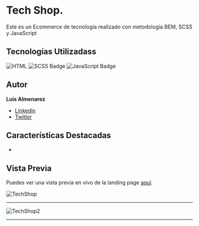 # Tech Shop.
Este es un Ecommerce de tecnología realizado con metodología BEM, SCSS y JavaScript

## Tecnologías Utilizadass

![HTML](https://img.shields.io/badge/-HTML-ff4500?style=flat&logo=html5&logoColor=white)
![SCSS Badge](https://img.shields.io/badge/-SCSS-CC6699?style=flat&logo=sass&logoColor=white)
![JavaScript Badge](https://img.shields.io/badge/-JavaScript-F7DF1E?style=flat&logo=javascript&logoColor=black)


## Autor

**Luis Almenarez**

* [Linkedin](www.linkedin.com/in/luis-almenarez)
* [Twitter](https://twitter.com/Almeis_Dev)

## Características Destacadas

-

## Vista Previa

Puedes ver una vista previa en vivo de la landing page [aquí](https://futuretechhub.netlify.app/).

![TechShop](https://github.com/Luis-Almenarez/Ecommerce/assets/125621759/640c4c64-3b81-4b7f-9a45-89f86be69ac7)


<hr>

![TechShop2](https://github.com/Luis-Almenarez/Ecommerce/assets/125621759/4f5e5541-4a1c-43d1-ac2b-89a8e61869f1)




<hr>
